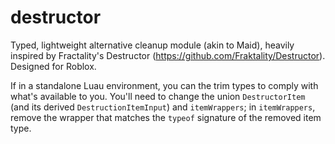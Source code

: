 # destructor

Typed, lightweight alternative cleanup module (akin to Maid), heavily inspired by Fractality's Destructor (https://github.com/Fraktality/Destructor). Designed for Roblox.

If in a standalone Luau environment, you can the trim types to comply with what's available to you. You'll need to change the union `DestructorItem` (and its derived `DestructionItemInput`) and `itemWrappers`; in `itemWrappers`, remove the wrapper that matches the `typeof` signature of the removed item type.
